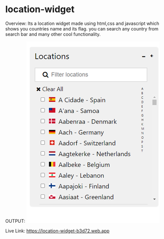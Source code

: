 # location-widget
Overview:
Its a location widget made using html,css and javascript which shows you countries name and its flag. you can search any country from search bar and many other cool functionality. 

OUTPUT:
![](widget_output.png)

Live Link:
https://location-widget-b3d72.web.app

